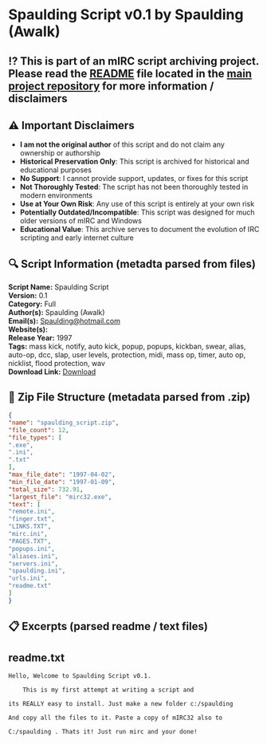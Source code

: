 # Spaulding Script v0.1 by Spaulding (Awalk)

## ⁉️ This is part of an mIRC script archiving project. Please read the [README](https://github.com/sorzkode/mirc_scripts_archive/blob/main/README.md) file located in the [main project repository](https://github.com/sorzkode/mirc_scripts_archive) for more information / disclaimers  

## ⚠️ Important Disclaimers

- **I am not the original author** of this script and do not claim any ownership or authorship
- **Historical Preservation Only**: This script is archived for historical and educational purposes
- **No Support**: I cannot provide support, updates, or fixes for this script
- **Not Thoroughly Tested**: The script has not been thoroughly tested in modern environments
- **Use at Your Own Risk**: Any use of this script is entirely at your own risk
- **Potentially Outdated/Incompatible**: This script was designed for much older versions of mIRC and Windows
- **Educational Value**: This archive serves to document the evolution of IRC scripting and early internet culture

## 🔍 Script Information (metadta parsed from files)

**Script Name:** Spaulding Script  
**Version:** 0.1  
**Category:** Full  
**Author(s):** Spaulding (Awalk)  
**Email(s):** <Spaulding@hotmail.com>  
**Website(s):**   
**Release Year:** 1997  
**Tags:** mass kick, notify, auto kick, popup, popups, kickban, swear, alias, auto-op, dcc, slap, user levels, protection, midi, mass op, timer, auto op, nicklist, flood protection, wav  
**Download Link:** [Download](https://github.com/sorzkode/mirc_scripts_archive/raw/main/hawkee.com/spaulding_script/spaulding_script.zip)  

## 📂 Zip File Structure (metadata parsed from .zip)

```json
{
"name": "spaulding_script.zip",
"file_count": 12,
"file_types": [
".exe",
".ini",
".txt"
],
"max_file_date": "1997-04-02",
"min_file_date": "1997-01-09",
"total_size": 732.91,
"largest_file": "mirc32.exe",
"text": [
"remote.ini",
"finger.txt",
"LINKS.TXT",
"mirc.ini",
"PAGES.TXT",
"popups.ini",
"aliases.ini",
"servers.ini",
"spaulding.ini",
"urls.ini",
"readme.txt"
]
}
```

## 📋 Excerpts (parsed readme / text files)

## readme.txt

```text
Hello, Welcome to Spaulding Script v0.1. 

	This is my first attempt at writing a script and

its REALLY easy to install. Just make a new folder c:/spaulding

And copy all the files to it. Paste a copy of mIRC32 also to 

C:/spaulding . Thats it! Just run mirc and your done!
```
